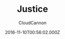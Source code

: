 ---
title: Justice
github: https://github.com/CloudCannon/justice-jekyll-template
demo: https://grey-grouse.cloudvent.net/
author: CloudCannon
ssg:
  - Jekyll
cms:
  - No Cms
date: 2016-11-10T00:56:02.000Z
description: ':office: Law firm themed business template for Jekyll'
stale: true
---